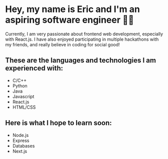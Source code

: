 <h1>Hey, my name is Eric and I'm an aspiring software engineer 🙋‍♂️</h1>

Currently, I am very passionate about frontend web development, especially with React.js. I have also enjoyed participating in multiple hackathons with my friends, and really believe in coding for social good!

<h2>These are the languages and technologies I am experienced with:</h2>

* C/C++
* Python
* Java
* Javascript
* React.js
* HTML/CSS

<h2> Here is what I hope to learn soon:</h2>

* Node.js
* Express
* Databases
* Next.js

